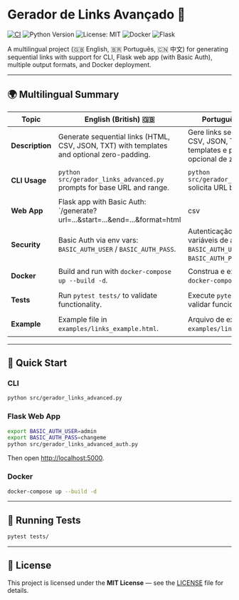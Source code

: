 # Gerador de Links Avançado 🔗

[![CI](https://github.com/nycolas-salvego/gerador-links-repo/actions/workflows/python-ci.yml/badge.svg)](https://github.com/nycolas-salvego/gerador-links-repo/actions/workflows/python-ci.yml)
![Python Version](https://img.shields.io/badge/python-3.11-blue.svg)
![License: MIT](https://img.shields.io/badge/License-MIT-yellow.svg)
![Docker](https://img.shields.io/badge/docker-ready-blue?logo=docker)
![Flask](https://img.shields.io/badge/flask-2.x-black?logo=flask)

A multilingual project (🇬🇧 English, 🇧🇷 Português, 🇨🇳 中文) for generating sequential links with support for CLI, Flask web app (with Basic Auth), multiple output formats, and Docker deployment.

---

## 🌍 Multilingual Summary

| Topic | English (British) 🇬🇧 | Português (Brasil) 🇧🇷 | 中文 (简体) 🇨🇳 |
|-------|------------------------|--------------------------|--------------------------|
| **Description** | Generate sequential links (HTML, CSV, JSON, TXT) with templates and optional zero-padding. | Gere links sequenciais (HTML, CSV, JSON, TXT) com templates e preenchimento opcional de zeros. | 生成顺序链接（HTML、CSV、JSON、TXT），支持模板和可选零填充。 |
| **CLI Usage** | `python src/gerador_links_advanced.py` prompts for base URL and range. | `python src/gerador_links_advanced.py` solicita URL base e intervalo. | 使用 `python src/gerador_links_advanced.py` 输入基础 URL 和范围。 |
| **Web App** | Flask app with Basic Auth: `/generate?url=...&start=...&end=...&format=html|csv|json|ndjson|txt` | App Flask com autenticação básica: `/generate?url=...&start=...&end=...&format=html|csv|json|ndjson|txt` | Flask 应用，基本身份验证：`/generate?url=...&start=...&end=...&format=html|csv|json|ndjson|txt` |
| **Security** | Basic Auth via env vars: `BASIC_AUTH_USER` / `BASIC_AUTH_PASS`. | Autenticação básica via variáveis de ambiente: `BASIC_AUTH_USER` / `BASIC_AUTH_PASS`. | 通过环境变量实现基本身份验证：`BASIC_AUTH_USER` / `BASIC_AUTH_PASS`。 |
| **Docker** | Build and run with `docker-compose up --build -d`. | Construa e execute com `docker-compose up --build -d`. | 使用 `docker-compose up --build -d` 构建并运行。 |
| **Tests** | Run `pytest tests/` to validate functionality. | Execute `pytest tests/` para validar funcionalidades. | 使用 `pytest tests/` 进行功能验证。 |
| **Example** | Example file in `examples/links_example.html`. | Arquivo de exemplo em `examples/links_example.html`. | 示例文件位于 `examples/links_example.html`。 |

---

## 🚀 Quick Start

### CLI
```bash
python src/gerador_links_advanced.py
```

### Flask Web App
```bash
export BASIC_AUTH_USER=admin
export BASIC_AUTH_PASS=changeme
python src/gerador_links_advanced_auth.py
```

Then open [http://localhost:5000](http://localhost:5000).

### Docker
```bash
docker-compose up --build -d
```

---

## 🧪 Running Tests
```bash
pytest tests/
```

---

## 📜 License

This project is licensed under the **MIT License** — see the [LICENSE](LICENSE) file for details.
